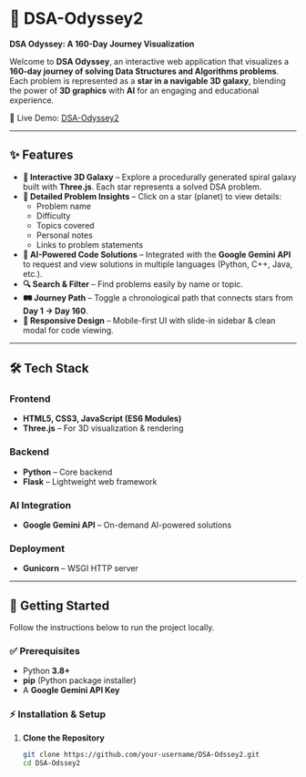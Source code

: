 # 🚀 DSA-Odyssey2  

**DSA Odyssey: A 160-Day Journey Visualization**  

Welcome to **DSA Odyssey**, an interactive web application that visualizes a **160-day journey of solving Data Structures and Algorithms problems**.  
Each problem is represented as a **star in a navigable 3D galaxy**, blending the power of **3D graphics** with **AI** for an engaging and educational experience.  

🔗 Live Demo: [DSA-Odyssey2](https://dsa-odssey2.onrender.com)

---

## ✨ Features  

- **🌌 Interactive 3D Galaxy** – Explore a procedurally generated spiral galaxy built with **Three.js**. Each star represents a solved DSA problem.  
- **📖 Detailed Problem Insights** – Click on a star (planet) to view details:  
  - Problem name  
  - Difficulty  
  - Topics covered  
  - Personal notes  
  - Links to problem statements  
- **🤖 AI-Powered Code Solutions** – Integrated with the **Google Gemini API** to request and view solutions in multiple languages (Python, C++, Java, etc.).  
- **🔍 Search & Filter** – Find problems easily by name or topic.  
- **🛤 Journey Path** – Toggle a chronological path that connects stars from **Day 1 → Day 160**.  
- **📱 Responsive Design** – Mobile-first UI with slide-in sidebar & clean modal for code viewing.  

---

## 🛠 Tech Stack  

### Frontend  
- **HTML5, CSS3, JavaScript (ES6 Modules)**  
- **Three.js** – For 3D visualization & rendering  

### Backend  
- **Python** – Core backend  
- **Flask** – Lightweight web framework  

### AI Integration  
- **Google Gemini API** – On-demand AI-powered solutions  

### Deployment  
- **Gunicorn** – WSGI HTTP server  

---

## 🚀 Getting Started  

Follow the instructions below to run the project locally.  

### ✅ Prerequisites  
- Python **3.8+**  
- **pip** (Python package installer)  
- A **Google Gemini API Key**  

### ⚡ Installation & Setup  

1. **Clone the Repository**  
   ```bash
   git clone https://github.com/your-username/DSA-Odssey2.git
   cd DSA-Odssey2
